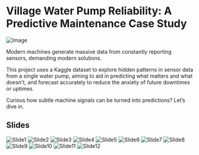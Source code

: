 # Village Water Pump Reliability: A Predictive Maintenance Case Study

![Image](PostImages/Modern_Problems_Require_Modern_Solutions.jpg)

Modern machines generate massive data from constantly reporting sensors, demanding modern solutions.

This project uses a Kaggle dataset to explore hidden patterns in sensor data from a single water pump, aiming to aid in predicting what matters and what doesn't, and forecast accurately to reduce the anxiety of future downtimes or uptimes.

Curious how subtle machine signals can be turned into predictions? Let’s dive in.

## Slides

![Slide1](PostImages/1.png)
![Slide2](PostImages/2.png)
![Slide3](PostImages/3.png)
![Slide4](PostImages/4.png)
![Slide5](PostImages/5.png)
![Slide6](PostImages/6.png)
![Slide7](PostImages/7.png)
![Slide8](PostImages/8.png)
![Slide9](PostImages/9.png)
![Slide10](PostImages/10.png)
![Slide11](PostImages/11.png)
![Slide12](PostImages/12.png)
